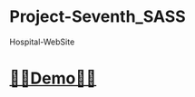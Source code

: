 # Project-Seventh_SASS
Hospital-WebSite

<h1><a href="https://reza-shirali.github.io/Project-Seventh_SASS/">🌟🌟Demo🌟🌟</a></h1>

